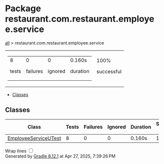 <!DOCTYPE html>
<html>
<head>
<meta http-equiv="Content-Type" content="text/html; charset=utf-8"/>
<meta http-equiv="x-ua-compatible" content="IE=edge"/>
<title>Test results - Package restaurant.com.restaurant.employee.service</title>
<link href="../css/base-style.css" rel="stylesheet" type="text/css"/>
<link href="../css/style.css" rel="stylesheet" type="text/css"/>
<script src="../js/report.js" type="text/javascript"></script>
</head>
<body>
<div id="content">
<h1>Package restaurant.com.restaurant.employee.service</h1>
<div class="breadcrumbs">
<a href="../index.md">all</a> &gt; restaurant.com.restaurant.employee.service</div>
<div id="summary">
<table>
<tr>
<td>
<div class="summaryGroup">
<table>
<tr>
<td>
<div class="infoBox" id="tests">
<div class="counter">8</div>
<p>tests</p>
</div>
</td>
<td>
<div class="infoBox" id="failures">
<div class="counter">0</div>
<p>failures</p>
</div>
</td>
<td>
<div class="infoBox" id="ignored">
<div class="counter">0</div>
<p>ignored</p>
</div>
</td>
<td>
<div class="infoBox" id="duration">
<div class="counter">0.160s</div>
<p>duration</p>
</div>
</td>
</tr>
</table>
</div>
</td>
<td>
<div class="infoBox success" id="successRate">
<div class="percent">100%</div>
<p>successful</p>
</div>
</td>
</tr>
</table>
</div>
<div id="tabs">
<ul class="tabLinks">
<li>
<a href="#tab0">Classes</a>
</li>
</ul>
<div id="tab0" class="tab">
<h2>Classes</h2>
<table>
<thead>
<tr>
<th>Class</th>
<th>Tests</th>
<th>Failures</th>
<th>Ignored</th>
<th>Duration</th>
<th>Success rate</th>
</tr>
</thead>
<tr>
<td class="success">
<a href="../classes/restaurant.com.restaurant.employee.service.EmployeeServiceUTest.md">EmployeeServiceUTest</a>
</td>
<td>8</td>
<td>0</td>
<td>0</td>
<td>0.160s</td>
<td class="success">100%</td>
</tr>
</table>
</div>
</div>
<div id="footer">
<p>
<div>
<label class="hidden" id="label-for-line-wrapping-toggle" for="line-wrapping-toggle">Wrap lines
<input id="line-wrapping-toggle" type="checkbox" autocomplete="off"/>
</label>
</div>Generated by 
<a href="http://www.gradle.org">Gradle 8.12.1</a> at Apr 27, 2025, 7:39:26 PM</p>
</div>
</div>
</body>
</html>
